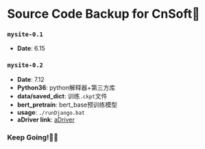 # Source Code Backup for CnSoft🤣
### `mysite-0.1`
- __Date__: 6.15
### `mysite-0.2`
- __Date__: 7.12
- __Python36__: python解释器+第三方库
- __data/saved_dict__: 训练`.ckpt`文件
- __bert_pretrain__: bert_base预训练模型
- __usage__: `./runDjango.bat`
- __aDriver link__: [aDriver](https://www.aliyundrive.com/s/EUnLrt3PV7S)

### Keep Going!🐱‍🏍